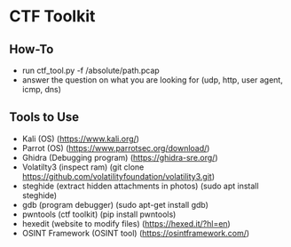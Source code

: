 # CTF Toolkit

## How-To
- run ctf_tool.py -f /absolute/path.pcap
- answer the question on what you are looking for (udp, http, user agent, icmp, dns)

## Tools to Use
- Kali (OS) (https://www.kali.org/)
- Parrot (OS) (https://www.parrotsec.org/download/)
- Ghidra (Debugging program) (https://ghidra-sre.org/)
- Volatilty3 (inspect ram) (git clone https://github.com/volatilityfoundation/volatility3.git)
- steghide (extract hidden attachments in photos) (sudo apt install steghide)
- gdb (program debugger) (sudo apt-get install gdb)
- pwntools (ctf toolkit) (pip install pwntools)
- hexedit (website to modify files) (https://hexed.it/?hl=en)
- OSINT Framework (OSINT tool) (https://osintframework.com/)
